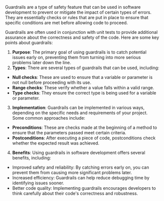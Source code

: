 Guardrails are a type of safety feature that can be used in software development to prevent or mitigate the impact
of certain types of errors. They are essentially checks or rules that are put in place to ensure that specific
conditions are met before allowing code to proceed.

Guardrails are often used in conjunction with unit tests to provide additional assurance about the correctness and
safety of the code. Here are some key points about guardrails:

1.  **Purpose**: The primary goal of using guardrails is to catch potential issues early on, preventing them from
turning into more serious problems later down the line.
2.  **Types**: There are several types of guardrails that can be used, including:
   - **Null checks**: These are used to ensure that a variable or parameter is not null before proceeding with its
use.
   - **Range checks**: These verify whether a value falls within a valid range.
   - **Type checks**: They ensure the correct type is being used for a variable or parameter.
3.  **Implementation**: Guardrails can be implemented in various ways, depending on the specific needs and
requirements of your project. Some common approaches include:
   - **Preconditions**: These are checks made at the beginning of a method to ensure that the parameters passed
meet certain criteria.
   - **Postconditions**: After executing a piece of code, postconditions check whether the expected result was
achieved.
4.  **Benefits**: Using guardrails in software development offers several benefits, including:
   - Improved safety and reliability: By catching errors early on, you can prevent them from causing more
significant problems later.
   - Increased efficiency: Guardrails can help reduce debugging time by identifying issues sooner.
   - Better code quality: Implementing guardrails encourages developers to think carefully about their code's
correctness and robustness.